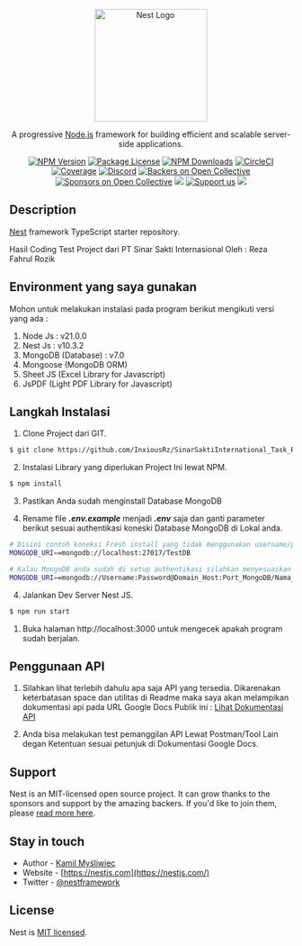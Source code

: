 <p align="center">
  <a href="http://nestjs.com/" target="blank"><img src="https://nestjs.com/img/logo-small.svg" width="200" alt="Nest Logo" /></a>
</p>

[circleci-image]: https://img.shields.io/circleci/build/github/nestjs/nest/master?token=abc123def456
[circleci-url]: https://circleci.com/gh/nestjs/nest

  <p align="center">A progressive <a href="http://nodejs.org" target="_blank">Node.js</a> framework for building efficient and scalable server-side applications.</p>
    <p align="center">
<a href="https://www.npmjs.com/~nestjscore" target="_blank"><img src="https://img.shields.io/npm/v/@nestjs/core.svg" alt="NPM Version" /></a>
<a href="https://www.npmjs.com/~nestjscore" target="_blank"><img src="https://img.shields.io/npm/l/@nestjs/core.svg" alt="Package License" /></a>
<a href="https://www.npmjs.com/~nestjscore" target="_blank"><img src="https://img.shields.io/npm/dm/@nestjs/common.svg" alt="NPM Downloads" /></a>
<a href="https://circleci.com/gh/nestjs/nest" target="_blank"><img src="https://img.shields.io/circleci/build/github/nestjs/nest/master" alt="CircleCI" /></a>
<a href="https://coveralls.io/github/nestjs/nest?branch=master" target="_blank"><img src="https://coveralls.io/repos/github/nestjs/nest/badge.svg?branch=master#9" alt="Coverage" /></a>
<a href="https://discord.gg/G7Qnnhy" target="_blank"><img src="https://img.shields.io/badge/discord-online-brightgreen.svg" alt="Discord"/></a>
<a href="https://opencollective.com/nest#backer" target="_blank"><img src="https://opencollective.com/nest/backers/badge.svg" alt="Backers on Open Collective" /></a>
<a href="https://opencollective.com/nest#sponsor" target="_blank"><img src="https://opencollective.com/nest/sponsors/badge.svg" alt="Sponsors on Open Collective" /></a>
  <a href="https://paypal.me/kamilmysliwiec" target="_blank"><img src="https://img.shields.io/badge/Donate-PayPal-ff3f59.svg"/></a>
    <a href="https://opencollective.com/nest#sponsor"  target="_blank"><img src="https://img.shields.io/badge/Support%20us-Open%20Collective-41B883.svg" alt="Support us"></a>
  <a href="https://twitter.com/nestframework" target="_blank"><img src="https://img.shields.io/twitter/follow/nestframework.svg?style=social&label=Follow"></a>
</p>
  <!--[![Backers on Open Collective](https://opencollective.com/nest/backers/badge.svg)](https://opencollective.com/nest#backer)
  [![Sponsors on Open Collective](https://opencollective.com/nest/sponsors/badge.svg)](https://opencollective.com/nest#sponsor)-->

## Description

[Nest](https://github.com/nestjs/nest) framework TypeScript starter repository.

Hasil Coding Test Project dari PT Sinar Sakti Internasional Oleh : Reza Fahrul Rozik

## Environment yang saya gunakan
Mohon untuk melakukan instalasi pada program berikut mengikuti versi yang ada :

1. Node Js : v21.0.0
2. Nest Js : v10.3.2
3. MongoDB (Database) : v7.0
4. Mongoose (MongoDB ORM)
5. Sheet JS (Excel Library for Javascript)
6. JsPDF (Light PDF Library for Javascript)

## Langkah Instalasi

1. Clone Project dari GIT.
```bash
$ git clone https://github.com/InxiousRz/SinarSaktiInternational_Task_Reza.git
```

2. Instalasi Library yang diperlukan Project Ini lewat NPM.
```bash
$ npm install
```

3. Pastikan Anda sudah menginstall Database MongoDB
   
4. Rename file <strong>*.env.example*</strong> menjadi <strong>*.env*</strong> saja dan ganti parameter berikut sesuai authentikasi koneski Database MongoDB di Lokal anda.
```bash
# Disini contoh koneksi Fresh install yang tidak menggunakan username/password untuk authentikasi koneksi dan Nama Database TestDB
MONGODB_URI==mongodb://localhost:27017/TestDB

# Kalau MongoDB anda sudah di setup authentikasi silahkan menyesuaikan format string koneksi dengan Username dan Password anda sekiranya dengan format berikut
MONGODB_URI==mongodb://Username:Password@Domain_Host:Port_MongoDB/Nama_Database

```
4. Jalankan Dev Server Nest JS.
```bash
$ npm run start
```

1. Buka halaman  http://localhost:3000 untuk mengecek apakah program sudah berjalan.

## Penggunaan API

1. Silahkan lihat terlebih dahulu apa saja API yang tersedia.
Dikarenakan keterbatasan space dan utilitas di Readme maka saya akan melampikan dokumentasi api pada URL Google Docs Publik ini : [Lihat Dokumentasi API](https://docs.google.com/document/d/1MdGPYFL70tWmhuOWXgYCDsfIURlM4Maq/edit?usp=sharing&ouid=107351349214550915503&rtpof=true&sd=true)

2. Anda bisa melakukan test pemanggilan API Lewat Postman/Tool Lain degan Ketentuan sesuai petunjuk di Dokumentasi Google Docs.

## Support

Nest is an MIT-licensed open source project. It can grow thanks to the sponsors and support by the amazing backers. If you'd like to join them, please [read more here](https://docs.nestjs.com/support).

## Stay in touch

- Author - [Kamil Myśliwiec](https://kamilmysliwiec.com)
- Website - [https://nestjs.com](https://nestjs.com/)
- Twitter - [@nestframework](https://twitter.com/nestframework)

## License

Nest is [MIT licensed](LICENSE).

